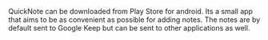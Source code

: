 QuickNote can be downloaded from Play Store for android.
Its a small app that aims to be as convenient as possible for adding notes.
The notes are by default sent to Google Keep but can be sent to other applications
as well.